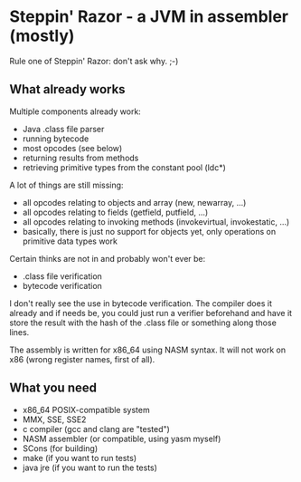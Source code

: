 # Steppin' Razor - a JVM in assembler (mostly)

Rule one of Steppin' Razor: don't ask why. ;-)

## What already works

Multiple components already work:

* Java .class file parser
* running bytecode
* most opcodes (see below)
* returning results from methods
* retrieving primitive types from the constant pool (ldc*)

A lot of things are still missing:

* all opcodes relating to objects and array (new, newarray, ...)
* all opcodes relating to fields (getfield, putfield, ...)
* all opcodes relating to invoking methods (invokevirtual, invokestatic, ...)
* basically, there is just no support for objects yet, only operations on primitive data types work

Certain thinks are not in and probably won't ever be:

* .class file verification
* bytecode verification

I don't really see the use in bytecode verification. The compiler does it already and if needs be, you could just run a verifier beforehand and have it store the result with the hash of the .class file or something along those lines.

The assembly is written for x86_64 using NASM syntax. It will not work on x86 (wrong register names, first of all).

## What you need

* x86_64 POSIX-compatible system
* MMX, SSE, SSE2
* c compiler (gcc and clang are "tested")
* NASM assembler (or compatible, using yasm myself)
* SCons (for building)
* make (if you want to run tests)
* java jre (if you want to run the tests)
